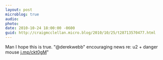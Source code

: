 ```yaml
---
layout: post
microblog: true
audio: 
photo: 
date: 2010-10-24 18:00:00 -0600
guid: http://craigmcclellan.micro.blog/2010/10/25/t28713570477.html
---
```

Man I hope this is true. "@derekwebb" encouraging news re: u2 + danger mouse [j.mp/ckt0gM](http://j.mp/ckt0gM)"
